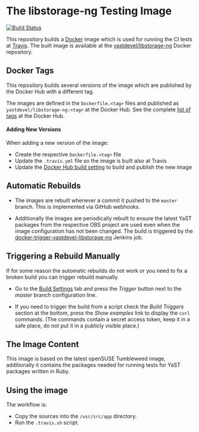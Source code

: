 # The libstorage-ng Testing Image

[![Build Status](https://travis-ci.org/yast/docker-libstorage-ng.svg?branch=master)](https://travis-ci.org/yast/docker-libstorage-ng)

This repository builds a [Docker](https://www.docker.com/) image which is used
for running the CI tests at [Travis](https://travis-ci.org/).
The built image is available at the [yastdevel/libstorage-ng](
https://hub.docker.com/r/yastdevel/libstorage-ng/) Docker repository.

## Docker Tags

This repository builds several versions of the image which are published
by the Docker Hub with a different tag.

The images are defined in the `Dockerfile.<tag>` files and published as
`yastdevel/libstorage-ng:<tag>` at the Docker Hub. See the complete [list of tags](
https://hub.docker.com/r/yastdevel/libstorage-ng/tags/) at the Docker Hub.

#### Adding New Versions

When adding a new version of the image:

- Create the respective `Dockerfile.<tag>` file
- Update the `.travis.yml` file so the image is built also at Travis
- Update the [Docker Hub build setting](
  https://hub.docker.com/r/yastdevel/libstorage-ng/~/settings/automated-builds/) to
  build and publish the new image

## Automatic Rebuilds

- The images are rebuilt whenever a commit it pushed to the `master` branch.
  This is implemented via GitHub webhooks.

- Additionally the images are periodically rebuilt to ensure the latest YaST
  packages from the respective  OBS project are used even when the image
  configuration has not been changed.
  The build is triggered by the [docker-trigger-yastdevel-libstorage-ng](
  https://ci.opensuse.org/view/Yast/job/docker-trigger-yastdevel-libstorage-ng/)
  Jenkins job.


## Triggering a Rebuild Manually

If for some reason the automatic rebuilds do not work or you need to fix
a broken build you can trigger rebuild manually.

- Go to the [Build Settings](
https://hub.docker.com/r/yastdevel/libstorage-ng/~/settings/automated-builds/) tab
and press the *Trigger* button next to the *master* branch configuration line.

- If you need to trigger the build from a script check the *Build Triggers*
section at the bottom, press the *Show examples* link to display the `curl`
commands. (The commands contain a secret access token, keep it in a safe place,
do not put it in a publicly visible place.)

## The Image Content

This image is based on the latest openSUSE Tumbleweed image, additionally
it contains the packages needed for running tests for YaST packages written
in Ruby.

## Using the image

The workflow is:

- Copy the sources into the `/usr/src/app` directory.
- Run the `.travis.sh` script.
